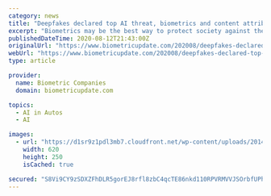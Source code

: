 ```yaml
---
category: news
title: "Deepfakes declared top AI threat, biometrics and content attribution scheme proposed to detect them"
excerpt: "Biometrics may be the best way to protect society against the threat of deepfakes, but new solutions are being proposed by the Content Authority Initiative and the AI Foundation. Deepfakes are the"
publishedDateTime: 2020-08-12T21:43:00Z
originalUrl: "https://www.biometricupdate.com/202008/deepfakes-declared-top-ai-threat-biometrics-and-content-attribution-scheme-proposed-to-detect-them"
webUrl: "https://www.biometricupdate.com/202008/deepfakes-declared-top-ai-threat-biometrics-and-content-attribution-scheme-proposed-to-detect-them"
type: article

provider:
  name: Biometric Companies
  domain: biometricupdate.com

topics:
  - AI in Autos
  - AI

images:
  - url: "https://d1sr9z1pdl3mb7.cloudfront.net/wp-content/uploads/2014/11/25184428/surveillance-graffiti.jpg"
    width: 620
    height: 250
    isCached: true

secured: "S8Vi9CY9zSDXZFhDLR5gorEJ8rfl8zbC4qcTE86nkd110RPVRMVVJSOrbfUPhjbIQoCFofsjrwhqGj+CPAXxi6e/bu2Z5+FgkRfuuEWozCEbYirrmAA1Bw4R87IYDRRgjX+Rx0ekp1+qZ+iwazR3+FJ+k48tjxzM5BzOJHOc+YI+c6vWEzEAqSjPkDi/8IclTNJ1yWuu2y7UTkF1bxtARxy9X92bY69wkATwmsle17odcDpYOC7NaBa113LDBj+Ki1A6PfGewSPAiMvq3Har44MK68ufRkOGZgpwVxa1VEG0QynH3JCKnT9v/jnhDoMF+mG0HUvin6x3/UjEVhWtNw==;LafWCzrKcwRPGefEZG1iiQ=="
---
```


